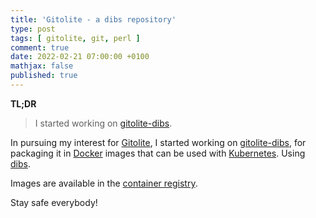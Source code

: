 ```yaml
---
title: 'Gitolite - a dibs repository'
type: post
tags: [ gitolite, git, perl ]
comment: true
date: 2022-02-21 07:00:00 +0100
mathjax: false
published: true
---
```


**TL;DR**

> I started working on [gitolite-dibs][].

In pursuing my interest for [Gitolite][], I started working on
[gitolite-dibs][], for packaging it in [Docker][] images that can be
used with [Kubernetes][]. Using [dibs][].

Images are available in the [container registry][registry].

Stay safe everybody!

[Perl]: https://www.perl.org/
[gitolite-dibs]: https://gitlab.com/polettix/gitolite-dibs
[Docker]: https://docker.com/
[Kubernetes]: https://kubernetes.io/
[Gitolite]: https://gitolite.com/gitolite/index.html
[registry]: https://gitlab.com/polettix/gitolite-dibs/container_registry/
[dibs]: https://github.com/polettix/dibs
